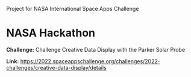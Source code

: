 Project for NASA International Space Apps Challenge

# NASA Hackathon

**Challenge:** Challenge
Creative Data Display with the Parker Solar Probe

**Link:** https://2022.spaceappschallenge.org/challenges/2022-challenges/creative-data-display/details